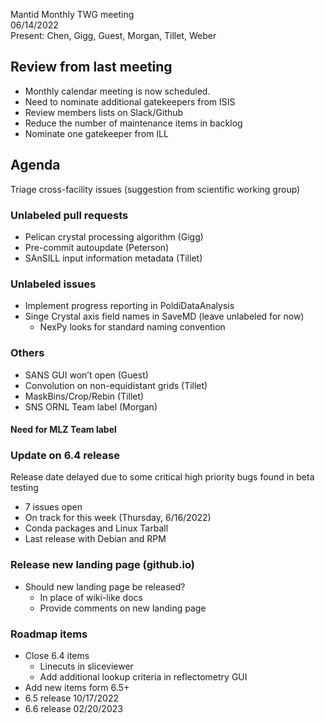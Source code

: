 Mantid Monthly TWG meeting  
06/14/2022  
Present: Chen, Gigg, Guest, Morgan, Tillet, Weber  

## Review from last meeting  
-	Monthly calendar meeting is now scheduled.
-	Need to nominate additional gatekeepers from ISIS
-	Review members lists on Slack/Github
-	Reduce the number of maintenance items in backlog
-	Nominate one gatekeeper from ILL

## Agenda
Triage cross-facility issues (suggestion from scientific working group)

###	Unlabeled pull requests
- Pelican crystal processing algorithm (Gigg)
- Pre-commit autoupdate (Peterson)
- SAnSILL input information metadata (Tillet)
###	Unlabeled issues
- Implement progress reporting in PoldiDataAnalysis
- Singe Crystal axis field names in SaveMD (leave unlabeled for now)
    - NexPy looks for standard naming convention
###	Others
- SANS GUI won’t open (Guest)
- Convolution on non-equidistant grids (Tillet)
- MaskBins/Crop/Rebin (Tillet)
- SNS ORNL Team label (Morgan)
#### Need for MLZ Team label
### Update on 6.4 release
Release date delayed due to some critical high priority bugs found in beta testing
- 7 issues open
- On track for this week (Thursday, 6/16/2022)
- Conda packages and Linux Tarball
- Last release with Debian and RPM
### Release new landing page (github.io)
- Should new landing page be released?
    - In place of wiki-like docs
    - Provide comments on new landing page
### Roadmap items
- Close 6.4 items
    - Linecuts in sliceviewer
    - Add additional lookup criteria in reflectometry GUI
- Add new items form 6.5+
- 6.5 release 10/17/2022
- 6.6 release 02/20/2023
